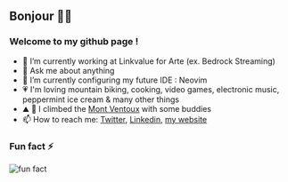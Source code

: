 ## Bonjour 🙋‍♂️

### Welcome to my github page !

- 🔭 I’m currently working at Linkvalue for Arte (ex. Bedrock Streaming)
- 💬 Ask me about anything
- 🌱 I’m currently configuring my future IDE : Neovim
- 💗 I'm loving mountain biking, cooking, video games, electronic music, peppermint ice cream & many other things
- ⛰️ 🚴 I climbed the [Mont Ventoux](https://www.strava.com/activities/5583234619) with some buddies
- 📫 How to reach me: [Twitter](https://twitter.com/florentbarriol), [Linkedin](https://www.linkedin.com/in/florentbarriol), [my website](https://florentbarriol.com)

### Fun fact ⚡

![fun fact](https://media.giphy.com/media/XknChYwfPnp04/giphy.gif)

<!--
**florentbarriol/florentbarriol** is a ✨ _special_ ✨ repository because its `README.md` (this file) appears on your GitHub profile.
-->

